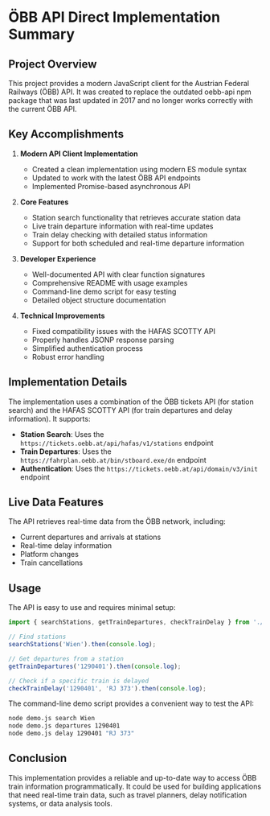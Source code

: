# ÖBB API Direct Implementation Summary

## Project Overview

This project provides a modern JavaScript client for the Austrian Federal Railways (ÖBB) API. It was created to replace the outdated oebb-api npm package that was last updated in 2017 and no longer works correctly with the current ÖBB API.

## Key Accomplishments

1. **Modern API Client Implementation**
   - Created a clean implementation using modern ES module syntax
   - Updated to work with the latest ÖBB API endpoints
   - Implemented Promise-based asynchronous API

2. **Core Features**
   - Station search functionality that retrieves accurate station data
   - Live train departure information with real-time updates
   - Train delay checking with detailed status information
   - Support for both scheduled and real-time departure information

3. **Developer Experience**
   - Well-documented API with clear function signatures
   - Comprehensive README with usage examples
   - Command-line demo script for easy testing
   - Detailed object structure documentation

4. **Technical Improvements**
   - Fixed compatibility issues with the HAFAS SCOTTY API
   - Properly handles JSONP response parsing
   - Simplified authentication process
   - Robust error handling

## Implementation Details

The implementation uses a combination of the ÖBB tickets API (for station search) and the HAFAS SCOTTY API (for train departures and delay information). It supports:

- **Station Search**: Uses the `https://tickets.oebb.at/api/hafas/v1/stations` endpoint
- **Train Departures**: Uses the `https://fahrplan.oebb.at/bin/stboard.exe/dn` endpoint
- **Authentication**: Uses the `https://tickets.oebb.at/api/domain/v3/init` endpoint

## Live Data Features

The API retrieves real-time data from the ÖBB network, including:

- Current departures and arrivals at stations
- Real-time delay information
- Platform changes
- Train cancellations

## Usage

The API is easy to use and requires minimal setup:

```javascript
import { searchStations, getTrainDepartures, checkTrainDelay } from './oebb-direct.js';

// Find stations
searchStations('Wien').then(console.log);

// Get departures from a station
getTrainDepartures('1290401').then(console.log);

// Check if a specific train is delayed
checkTrainDelay('1290401', 'RJ 373').then(console.log);
```

The command-line demo script provides a convenient way to test the API:

```bash
node demo.js search Wien
node demo.js departures 1290401
node demo.js delay 1290401 "RJ 373"
```

## Conclusion

This implementation provides a reliable and up-to-date way to access ÖBB train information programmatically. It could be used for building applications that need real-time train data, such as travel planners, delay notification systems, or data analysis tools. 